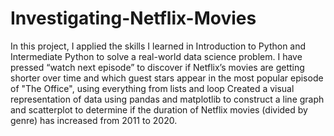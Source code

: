 # Investigating-Netflix-Movies
In this project, I applied the skills I learned in Introduction to Python and Intermediate Python to solve a real-world data science problem. I have pressed “watch next episode” to discover if Netflix’s movies are getting shorter over time and which guest stars appear in the most popular episode of "The Office", using everything from lists and loop
Created a visual representation of data using pandas and matplotlib to construct a line graph and scatterplot to determine if the duration of Netflix movies (divided by genre) has increased from 2011 to 2020.
